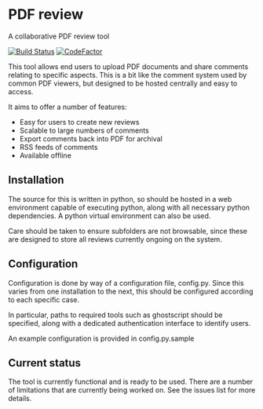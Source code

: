 # PDF review
A collaborative PDF review tool

[![Build Status](https://travis-ci.com/Franchie/pdfreview.svg?token=qU1pa1oRCKo2ULiE6xYB&branch=dev)](https://travis-ci.com/Franchie/pdfreview)
[![CodeFactor](https://www.codefactor.io/repository/github/franchie/pdfreview/badge?s=2ee5f8aa231990b0db6d5595f87f7aa0253a9221)](https://www.codefactor.io/repository/github/franchie/pdfreview)

This tool allows end users to upload PDF documents and share comments
relating to specific aspects. This is a bit like the comment system
used by common PDF viewers, but designed to be hosted centrally and
easy to access.

It aims to offer a number of features:
- Easy for users to create new reviews
- Scalable to large numbers of comments
- Export comments back into PDF for archival
- RSS feeds of comments
- Available offline

## Installation
The source for this is written in python, so should be hosted in a web
environment capable of executing python, along with all necessary python
dependencies. A python virtual environment can also be used.

Care should be taken to ensure subfolders are not browsable, since these
are designed to store all reviews currently ongoing on the system.

## Configuration
Configuration is done by way of a configuration file, config.py.
Since this varies from one installation to the next, this should be
configured according to each specific case.

In particular, paths to required tools such as ghostscript should be
specified, along with a dedicated authentication interface to identify
users.

An example configuration is provided in config.py.sample

## Current status
The tool is currently functional and is ready to be used. There are a
number of limitations that are currently being worked on. See the issues
list for more details.

